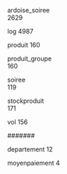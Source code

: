 ardoise_soiree  
2629

log 
4987

produit 
160

produit_groupe  
160

soiree  
119

stockproduit  
171

vol
156

#######

departement 
12

moyenpaiement 
4
